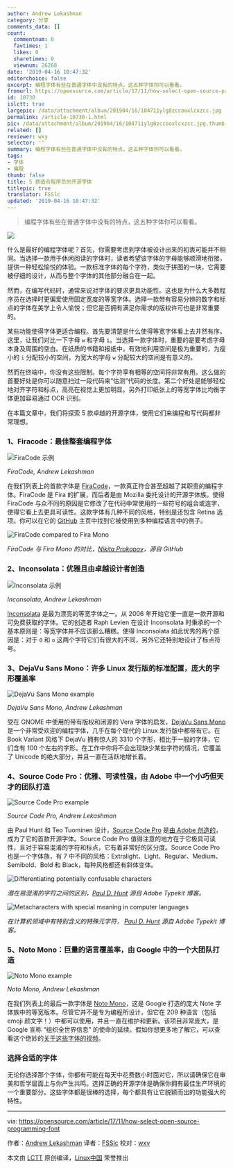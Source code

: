 ```yaml
---
author: Andrew Lekashman
category: 分享
comments_data: []
count:
  commentnum: 0
  favtimes: 1
  likes: 0
  sharetimes: 0
  viewnum: 26268
date: '2019-04-16 10:47:32'
editorchoice: false
excerpt: 编程字体有些在普通字体中没有的特点，这五种字体你可以看看。
fromurl: https://opensource.com/article/17/11/how-select-open-source-programming-font
id: 10730
islctt: true
largepic: /data/attachment/album/201904/16/104711ylg8zccooxlcxzcc.jpg
permalink: /article-10730-1.html
pic: /data/attachment/album/201904/16/104711ylg8zccooxlcxzcc.jpg.thumb.jpg
related: []
reviewer: wxy
selector: ''
summary: 编程字体有些在普通字体中没有的特点，这五种字体你可以看看。
tags:
- 字体
- 编程
thumb: false
title: 5 款适合程序员的开源字体
titlepic: true
translator: FSSlc
updated: '2019-04-16 10:47:32'
---
```



> 
> 编程字体有些在普通字体中没有的特点，这五种字体你可以看看。
> 
> 
> 


![](/data/attachment/album/201904/16/104711ylg8zccooxlcxzcc.jpg)


什么是最好的编程字体呢？首先，你需要考虑到字体被设计出来的初衷可能并不相同。当选择一款用于休闲阅读的字体时，读者希望该字体的字母能够顺滑地衔接，提供一种轻松愉悦的体验。一款标准字体的每个字符，类似于拼图的一块，它需要被仔细的设计，从而与整个字体的其他部分融合在一起。


然而，在编写代码时，通常来说对字体的要求更具功能性。这也是为什么大多数程序员在选择时更偏爱使用固定宽度的等宽字体。选择一款带有容易分辨的数字和标点的字体在美学上令人愉悦；但它是否拥有满足你需求的版权许可也是非常重要的。


某些功能使得字体更适合编程。首先要清楚是什么使得等宽字体看上去井然有序。这里，让我们对比一下字母 `w` 和字母 `i`。当选择一款字体时，重要的是要考虑字母本身及周围的空白。在纸质的书籍和报纸中，有效地利用空间是极为重要的，为瘦小的 `i` 分配较小的空间，为宽大的字母 `w` 分配较大的空间是有意义的。


然而在终端中，你没有这些限制。每个字符享有相等的空间将非常有用。这么做的首要好处是你可以随意扫过一段代码来“估测”代码的长度。第二个好处是能够轻松地对齐字符和标点，高亮在视觉上更加明显。另外打印纸张上的等宽字体比均衡字体更加容易通过 OCR 识别。


在本篇文章中，我们将探索 5 款卓越的开源字体，使用它们来编程和写代码都非常理想。


### 1、Firacode：最佳整套编程字体


![FiraCode 示例](/data/attachment/album/201904/16/104736pkgdd37np337zfff.png "FiraCode example")


*FiraCode, Andrew Lekashman*


在我们列表上的首款字体是 [FiraCode](https://github.com/tonsky/FiraCode)，一款真正符合甚至超越了其职责的编程字体。FiraCode 是 Fira 的扩展，而后者是由 Mozilla 委托设计的开源字体族。使得 FiraCode 与众不同的原因是它修改了在代码中常使用的一些符号的组合或连字，使得它看上去更具可读性。这款字体有几种不同的风格，特别是还包含 Retina 选项。你可以在它的 [GitHub](https://github.com/tonsky/FiraCode) 主页中找到它被使用到多种编程语言中的例子。


![FiraCode compared to Fira Mono](/data/attachment/album/201904/16/104737pus4rtr8iocio8go.png "FiraCode compared to Fira Mono")


*FiraCode 与 Fira Mono 的对比，[Nikita Prokopov](https://github.com/tonsky/FiraCode)，源自 GitHub*


### 2、Inconsolata：优雅且由卓越设计者创造


![Inconsolata 示例](/data/attachment/album/201904/16/104738exemy0xx2l9x0kke.png "Inconsolata example")


*Inconsolata, Andrew Lekashman*


[Inconsolata](http://www.levien.com/type/myfonts/inconsolata.html) 是最为漂亮的等宽字体之一。从 2006 年开始它便一直是一款开源和可免费获取的字体。它的创造者 Raph Levien 在设计 Inconsolata 时秉承的一个基本原则是：等宽字体并不应该那么糟糕。使得 Inconsolata 如此优秀的两个原因是：对于 `0` 和 `o` 这两个字符它们有很大的不同，另外它还特别地设计了标点符号。


### 3、DejaVu Sans Mono：许多 Linux 发行版的标准配置，庞大的字形覆盖率


![DejaVu Sans Mono example](/data/attachment/album/201904/16/104738t4n0zbd03e3tnxxz.png "DejaVu Sans Mono example")


*DejaVu Sans Mono, Andrew Lekashman*


受在 GNOME 中使用的带有版权和闭源的 Vera 字体的启发，[DejaVu Sans Mono](https://dejavu-fonts.github.io/) 是一个非常受欢迎的编程字体，几乎在每个现代的 Linux 发行版中都带有它。在 Book Variant 风格下 DejaVu 拥有惊人的 3310 个字形，相比于一般的字体，它们含有 100 个左右的字形。在工作中你将不会出现缺少某些字符的情况，它覆盖了 Unicode 的绝大部分，并且一直在活跃地增长着。


### 4、Source Code Pro：优雅、可读性强，由 Adobe 中一个小巧但天才的团队打造


![Source Code Pro example](/data/attachment/album/201904/16/104738gxzh18q1zx0xyyen.png "Source Code Pro example")


*Source Code Pro, Andrew Lekashman*


由 Paul Hunt 和 Teo Tuominen 设计，[Source Code Pro](https://github.com/adobe-fonts/source-code-pro) 是[由 Adobe 创造的](https://blog.typekit.com/2012/09/24/source-code-pro/)，成为了它的首款开源字体。Source Code Pro 值得注意的地方在于它极具可读性，且对于容易混淆的字符和标点，它有着非常好的区分度。Source Code Pro 也是一个字体族，有 7 中不同的风格：Extralight、Light、Regular、Medium、Semibold、Bold 和 Black，每种风格都还有斜体变体。


![Differentiating potentially confusable characters](/data/attachment/album/201904/16/104739hpzyly6xbjplilpb.png "Differentiating potentially confusable characters")


*潜在易混淆的字符之间的区别，[Paul D. Hunt](https://blog.typekit.com/2012/09/24/source-code-pro/) 源自 Adobe Typekit 博客。*


![Metacharacters with special meaning in computer languages](/data/attachment/album/201904/16/104739de3oozgl8v2yfuuf.png "Metacharacters with special meaning in computer languages")


*在计算机领域中有特别含义的特殊元字符， [Paul D. Hunt](https://blog.typekit.com/2012/09/24/source-code-pro/) 源自 Adobe Typekit 博客。*


### 5、Noto Mono：巨量的语言覆盖率，由 Google 中的一个大团队打造


![Noto Mono example](/data/attachment/album/201904/16/104740v0cg4c9uu0j4wugp.png "Noto Mono example")


*Noto Mono, Andrew Lekashman*


在我们列表上的最后一款字体是 [Noto Mono](https://www.google.com/get/noto/#mono-mono)，这是 Google 打造的庞大 Note 字体族中的等宽版本。尽管它并不是专为编程所设计，但它在 209 种语言（包括 emoji 颜文字！）中都可以使用，并且一直在维护和更新。该项目非常庞大，是 Google 宣称 “组织全世界信息” 的使命的延续。假如你想更多地了解它，可以查看这个绝妙的[关于这些字体的视频](https://www.youtube.com/watch?v=AAzvk9HSi84)。


### 选择合适的字体


无论你选择那个字体，你都有可能在每天中花费数小时面对它，所以请确保它在审美和哲学层面上与你产生共鸣。选择正确的开源字体是确保你拥有最佳生产环境的一个重要部分。这些字体都是很棒的选择，每个都具有让它脱颖而出的功能强大的特性。




---


via: <https://opensource.com/article/17/11/how-select-open-source-programming-font>


作者：[Andrew Lekashman](https://opensource.com) 译者：[FSSlc](https://github.com/FSSlc) 校对：[wxy](https://github.com/wxy)


本文由 [LCTT](https://github.com/LCTT/TranslateProject) 原创编译，[Linux中国](https://linux.cn/) 荣誉推出